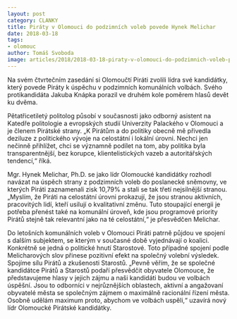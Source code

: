 ```yaml
---
layout: post
category: CLANKY
title: Piráty v Olomouci do podzimních voleb povede Hynek Melichar
date: 2018-03-18
tags: 
- olomouc
author: Tomáš Svoboda
image: articles/2018/2018-03-18-piraty-v-olomouci-do-podzimnich-voleb-povede-hynek-melichar.jpg   #751x422 pixelu
---
```

Na svém čtvrtečním zasedání si Olomoučtí Piráti zvolili lídra své kandidátky, který povede Piráty k úspěchu v podzimních komunálních volbách. Svého protikandidáta Jakuba Knápka porazil ve druhém kole poměrem hlasů devět ku dvěma. 

Pětatřicetiletý politolog působí v současnosti jako odborný asistent na Katedře politologie a evropských studií Univerzity Palackého v Olomouci a je členem Pirátské strany. „K Pirátům a do politiky obecně mě přivedla deziluze z politického vývoje na celostátní i lokální úrovni. Nechci jen nečinně přihlížet, chci se významně podílet na tom, aby politika byla transparentnější, bez korupce, klientelistických vazeb a autoritářských tendencí,“ říká.

Mgr. Hynek Melichar, Ph.D. se jako lídr Olomoucké kandidátky rozhodl navázat na úspěch strany z podzimních voleb do poslanecké sněmovny, ve kterých Piráti zaznamenali zisk 10,79% a stali se tak třetí nejsilnější stranou. „Myslím, že Piráti na celostátní úrovni prokazují, že jsou stranou aktivních, pracovitých lidí, kteří usilují o kvalitativní změnu. Tuto stoupající energii je potřeba přenést také na komunální úroveň, kde jsou programové priority Pirátů stejně tak relevantní jako na té celostátní,“ je přesvědčen Melichar.

Do letošních komunálních voleb v Olomouci Piráti patrně půjdou ve spojení s dalším subjektem, se kterým v současné době vyjednávají o koalici. Konkrétně se jedná o politické hnutí Starostové. Toto případné spojení podle Melicharových slov přinese pozitivní efekt na společný volební výsledek. Spojíme sílu Pirátů a zkušenosti Starostů. „Pevně věřím, že se společné kandidátce Pirátů a Starostů podaří přesvědčit obyvatele Olomouce, že představujeme hlasy v jejich zájmu a naši kandidáti budou ve volbách úspěšní. Jsou to odborníci v nejrůznějších oblastech, aktivní a angažovaní obyvatelé města se společným zájmem o maximálně racionální řízení města. Osobně udělám maximum proto, abychom ve volbách uspěli,“ uzavírá nový lídr Olomoucké Pirátské kandidátky.
